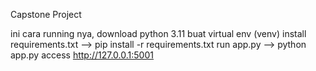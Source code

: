 Capstone Project


ini cara running nya, 
download python 3.11
buat virtual env (venv)
install requirements.txt --> pip install -r requirements.txt
run app.py --> python app.py
access http://127.0.0.1:5001
